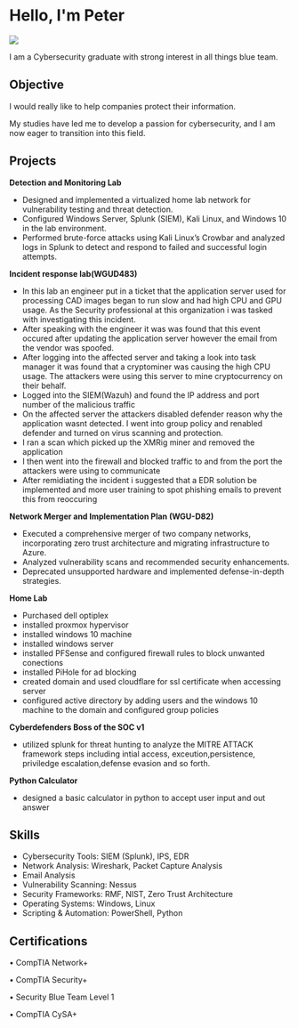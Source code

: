 # Hello, I'm Peter 
<a href="https://linkedin.com/in/peter-w90"><img src="https://img.shields.io/badge/-LinkedIn-0072b1?&style=for-the-badge&logo=linkedin&logoColor=white" /></a>

I am a Cybersecurity graduate with strong interest in all things blue team.

## Objective
I would really like to help companies protect their information.

My studies have led me to develop a passion for cybersecurity, and I am now eager to transition into this field.

## Projects
**Detection and Monitoring Lab**

* 	Designed and implemented a virtualized home lab network for vulnerability testing and threat detection.
* Configured Windows Server, Splunk (SIEM), Kali Linux, and Windows 10 in the lab environment.
* Performed brute-force attacks using Kali Linux’s Crowbar and analyzed logs in Splunk to detect and respond to failed and successful login attempts.

**Incident response lab(WGUD483)**

* In this lab an engineer put in a ticket that the application server used for processing CAD images began to run slow and had high CPU and GPU usage. As the Security professional at this organization i was tasked with investigating this incident.
* After speaking with the engineer it was was found that this event occured after updating the application server however the email from the vendor was spoofed.
* After logging into the affected server and taking a look into task manager it was found that a cryptominer was causing the high CPU usage. The attackers were using this server to mine cryptocurrency on their behalf.
* Logged into the SIEM(Wazuh) and found the IP address and port number of the malicious traffic
* On the affected server the attackers disabled defender reason why the application wasnt detected. I went into group policy and renabled defender and turned on virus scanning and protection.
* I ran a scan which picked up the XMRig miner and removed the application
* I then went into the firewall and blocked traffic to and from the port the attackers were using to communicate
* After remidiating the incident i suggested that a EDR solution be implemented  and more user training to spot phishing emails to prevent this from reoccuring 


**Network Merger and Implementation Plan (WGU-D82)**
*	Executed a comprehensive merger of two company networks, incorporating zero trust architecture and migrating infrastructure to Azure.
*	Analyzed vulnerability scans and recommended security enhancements.
*	Deprecated unsupported hardware and implemented defense-in-depth strategies.


**Home Lab**
* Purchased dell optiplex 
* installed proxmox hypervisor
* installed windows 10 machine
* installed windows server 
* installed PFSense and configured firewall rules to block unwanted conections
* installed PiHole for ad blocking
* created domain and used cloudflare for ssl certificate when accessing server
* configured active directory by adding users and the windows 10 machine to the domain and configured group policies

**Cyberdefenders Boss of the SOC v1**
  * utilized splunk for threat hunting to analyze the MITRE ATTACK framework steps including intial access, exceution,persistence, priviledge escalation,defense evasion and so forth.
 
**Python Calculator**
* designed a basic calculator in python to accept user input and out answer 




## Skills

* Cybersecurity Tools: SIEM (Splunk), IPS, EDR
* Network Analysis: Wireshark, Packet Capture Analysis
* Email Analysis 
* Vulnerability Scanning: Nessus
* Security Frameworks: RMF, NIST, Zero Trust Architecture
* Operating Systems: Windows, Linux
* Scripting & Automation: PowerShell, Python


## Certifications
•	CompTIA Network+

•	CompTIA Security+

•	Security Blue Team Level 1

•	CompTIA CySA+

